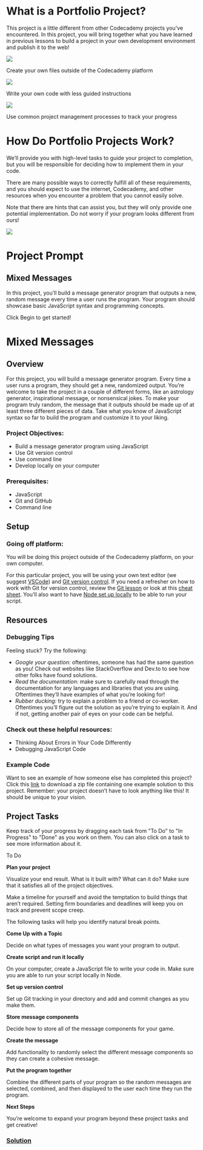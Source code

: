 # What is a Portfolio Project?

This project is a little different from other Codecademy projects you’ve
encountered. In this project, you will bring together what you have
learned in previous lessons to build a project in your own development
environment and publish it to the web!

<img src="/webpack/46a956e4a6d451454e84c4d1eb8eb774.svg"
data-testid="first-interstitial-image" />

Create your own files outside of the Codecademy platform

<img src="/webpack/059329becc213993a11f034d96428f13.svg"
data-testid="external-resource-image" />

Write your own code with less guided instructions

<img src="/webpack/8ef4971222d95ccfccecfda6d1221d7b.svg"
data-testid="external-resource-image" />

Use common project management processes to track your progress

# How Do Portfolio Projects Work?

We’ll provide you with high-level tasks to guide your project to
completion, but you will be responsible for deciding how to implement
them in your code.

There are many possible ways to correctly fulfill all of these
requirements, and you should expect to use the internet, Codecademy, and
other resources when you encounter a problem that you cannot easily
solve.

Note that there are hints that can assist you, but they will only
provide one potential implementation. Do not worry if your program looks
different from ours!

<img src="/webpack/3a497f9a53ae198d80f1bc2b2a646434.svg"
data-testid="second-interstitial-image" />

# Project Prompt

## Mixed Messages

In this project, you’ll build a message generator program that outputs a
new, random message every time a user runs the program. Your program
should showcase basic JavaScript syntax and programming concepts.

Click Begin to get started!

# Mixed Messages

## Overview

For this project, you will build a message generator program. Every time
a user runs a program, they should get a new, randomized output. You’re
welcome to take the project in a couple of different forms, like an
astrology generator, inspirational message, or nonsensical jokes. To
make your program truly random, the message that it outputs should be
made up of at least three different pieces of data. Take what you know
of JavaScript syntax so far to build the program and customize it to
your liking.

### Project Objectives:

- Build a message generator program using JavaScript
- Use Git version control
- Use command line
- Develop locally on your computer

### Prerequisites:

- JavaScript
- Git and GitHub
- Command line

## Setup

### Going off platform:

You will be doing this project outside of the Codecademy platform, on
your own computer.

For this particular project, you will be using your own text editor (we
suggest <a href="https://code.visualstudio.com/download"
class="e14vpv2g1 gamut-xro1w8-ResetElement-Anchor-AnchorBase e1bhhzie0"
target="_blank" rel="noopener">VSCode</a>) and <a
href="https://www.codecademy.com/content-items/74bb71f3f3d5998245e9bbef934502d9"
class="e14vpv2g1 gamut-xro1w8-ResetElement-Anchor-AnchorBase e1bhhzie0"
target="_blank">Git version control</a>. If you need a refresher on how
to work with Git for version control, review the <a
href="https://www.codecademy.com/paths/full-stack-engineer-career-path/tracks/fscp-git-and-github-part-i/modules/fecp-introduction-to-git/lessons/git-workflow/exercises/git-generalizations"
class="e14vpv2g1 gamut-xro1w8-ResetElement-Anchor-AnchorBase e1bhhzie0"
target="_blank">Git lesson</a> or look at this
<a href="https://education.github.com/git-cheat-sheet-education.pdf"
class="e14vpv2g1 gamut-xro1w8-ResetElement-Anchor-AnchorBase e1bhhzie0"
target="_blank" rel="noopener">cheat sheet</a>. You’ll also want to have
<a href="https://www.codecademy.com/articles/setting-up-node-locally"
class="e14vpv2g1 gamut-xro1w8-ResetElement-Anchor-AnchorBase e1bhhzie0"
target="_blank">Node set up locally</a> to be able to run your script.

## Resources

### Debugging Tips

Feeling stuck? Try the following:

- *Google your question:* oftentimes, someone has had the same question
  as you! Check out websites like StackOverflow and Dev.to to see how
  other folks have found solutions.
- *Read the documentation:* make sure to carefully read through the
  documentation for any languages and libraries that you are using.
  Oftentimes they’ll have examples of what you’re looking for!
- *Rubber ducking:* try to explain a problem to a friend or co-worker.
  Oftentimes you’ll figure out the solution as you’re trying to explain
  it. And if not, getting another pair of eyes on your code can be
  helpful.

### Check out these helpful resources:

- Thinking About Errors in Your Code Differently
- Debugging JavaScript Code

### Example Code

Want to see an example of how someone else has completed this project?
Click this <a
href="https://static-assets.codecademy.com/Paths/full-stack-career-path/portfolio-projects/mixed-messages/script.js.zip"
class="e14vpv2g1 gamut-xro1w8-ResetElement-Anchor-AnchorBase e1bhhzie0"
target="_blank" rel="noopener">link</a> to download a zip file
containing one example solution to this project. Remember: your project
doesn’t have to look anything like this! It should be unique to your
vision.

## Project Tasks

Keep track of your progress by dragging each task from "To Do" to "In
Progress" to "Done" as you work on them. You can also click on a task to
see more information about it.

To Do


**Plan your project**

Visualize your end result. What is it built with? What can it do? Make
sure that it satisfies all of the project objectives.

Make a timeline for yourself and avoid the temptation to build things
that aren’t required. Setting firm boundaries and deadlines will keep
you on track and prevent scope creep.

The following tasks will help you identify natural break points.



**Come Up with a Topic**

Decide on what types of messages you want your program to output.



**Create script and run it locally**

On your computer, create a JavaScript file to write your code in. Make
sure you are able to run your script locally in Node.



**Set up version control**

Set up Git tracking in your directory and add and commit changes as you
make them.



**Store message components**

Decide how to store all of the message components for your game.



**Create the message**

Add functionality to randomly select the different message components so
they can create a cohesive message.



**Put the program together**

Combine the different parts of your program so the random messages are
selected, combined, and then displayed to the user each time they run
the program.



**Next Steps**

You’re welcome to expand your program beyond these project tasks and get
creative!

### [Solution](mixed-messages)